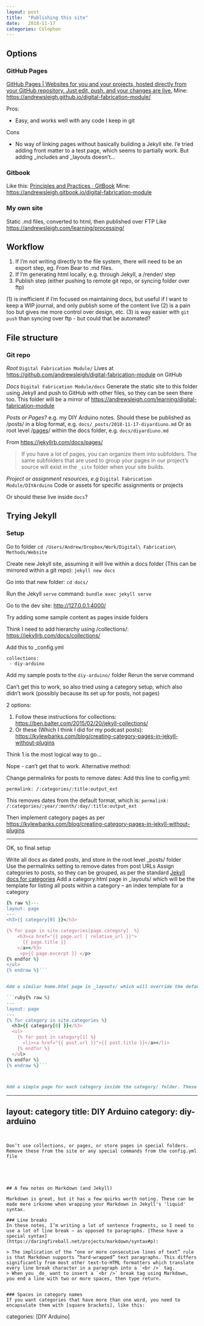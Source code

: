 ```yaml
---
layout: post
title:  "Publishing this site"
date:   2018-11-17
categories: Colophon
---
```



## Options
### GitHub Pages
[GitHub Pages | Websites for you and your projects, hosted directly from your GitHub repository. Just edit, push, and your changes are live.](https://pages.github.com)
Mine: https://andrewsleigh.github.io/digital-fabrication-module/

Pros:
* Easy, and works well with any code I keep in git

Cons
* No way of linking pages without basically building a Jekyll site. I’e tried adding front matter to a test page, which seems to partially work. But adding _includes and _layouts doesn’t…

### Gitbook
Like this: [Principles and Practices · GitBook](http://docs.academany.org/FabAcademy-Assessment/_book/principles_and_practices.html)
Mine: https://andrewsleigh.gitbook.io/digital-fabrication-module

### My own site 
Static .md files, converted to html, then published over FTP
Like https://andrewsleigh.com/learning/processing/


## Workflow
1. If I’m not writing directly to the file system, there will need to be an export step, eg. From Bear to .md files.
2. If I’m generating html locally, e.g. through Jekyll, a /render/ step
3. Publish step (either pushing to remote git repo, or syncing folder over ftp)

(1) is inefficient if I’m focused on maintaining docs, but useful if I want to keep a WIP journal, and only publish some of the content live
(2) is a pain too but gives me more control over design, etc.
(3) is way easier with `git push` than syncing over ftp - but could that be automated?



## File structure
### Git repo

*Root*
`Digital Fabrication Module/`
Lives at https://github.com/andrewsleigh/digital-fabrication-module on GitHub

*Docs* 
`Digital Fabrication Module/docs`
Generate the static site to this folder using Jekyll and push to GitHub with other files, so they can be seen there too. This folder will be a mirror of https://andrewsleigh.com/learning/digital-fabrication-module

*Posts or Pages?*
e.g. my DIY Arduino notes. Should these be published as /posts/ in a blog format, e.g. 
`docs/_posts/2018-11-17-diyardiuno.md`
Or as root level /[pages](https://jekyllrb.com/docs/pages/)/ within the docs folder, e.g. 
`docs/diyardiuno.md`

From https://jekyllrb.com/docs/pages/
> If you have a lot of pages, you can organize them into subfolders. The same subfolders that are used to group your pages in our project’s source will exist in the `_site` folder when your site builds.



*Project or assignment resources, e.g*
`Digital Fabrication Module/DIYArduino`
Code or assets for specific assignments or projects

Or should these live inside `docs`?


## Trying Jekyll
### Setup

Go to folder
`cd /Users/Andrew/Dropbox/Work/Digital\ Fabrication\ Methods/Website` 

Create new Jekyll site, assuming it will live within a docs folder (This can be mirrored within a git repo):
`jekyll new docs`

Go into that new folder:
`cd docs/`

Run the Jekyll `serve` command:
`bundle exec jekyll serve`

Go to the dev site:
http://127.0.0.1:4000/

Try adding some sample content as pages inside folders

Think I need to add hierarchy using /collections/: https://jekyllrb.com/docs/collections/

Add this to _config.yml
```
collections:
 - diy-arduino
```

Add my sample posts to the `diy-arduino/` folder
Rerun the serve command

Can’t get this to work, so also tried using a category setup, which also didn’t work (possibly because its set up for posts, not pages)


2 options:
1. Follow these instructions for collections: https://ben.balter.com/2015/02/20/jekyll-collections/
2. Or these (Which I think I did for my podcast posts): https://kylewbanks.com/blog/creating-category-pages-in-jekyll-without-plugins 

Think 1 is the most logical way to go…

Nope - can’t get that to work. Alternative method:

Change permalinks for posts to remove dates:
Add this line to config.yml:

`permalink: /:categories/:title:output_ext`

This removes dates from the default format, which is:
`permalink: /:categories/:year/:month/:day/:title:output_ext`

Then implement category pages as per https://kylewbanks.com/blog/creating-category-pages-in-jekyll-without-plugins 


---

OK, so final setup 

Write all docs as dated posts, and store in the root level _posts/ folder  
Use the permalinks setting to remove dates from post URLs
Assign categories to posts, so they can be grouped, as per the standard [Jekyll docs for categories](https://jekyllrb.com/docs/posts/#categories-and-tags)
Add a category.html page in _layouts/ which will be the template for listing all posts within a category – an index template for a category
```ruby
{% raw %}---
layout: page
---
<h3>{{ category[0] }}</h3>

{% for page in site.categories[page.category]  %}
    <h3><a href="{{ page.url | relative_url }}">
      {{ page.title }}
    </a></h3>
     <p>{{ page.excerpt }} </p>
{% endfor %}
</ul>
{% endraw %}```


Add a similar home.html page in _layouts/ which will override the default homepage template to list all posts by category:

```ruby{% raw %}
---
layout: page
---
{% for category in site.categories %}
  <h3>{{ category[0] }}</h3>
  <ul>
    {% for post in category[1] %}
      <li><a href="{{ post.url }}">{{ post.title }}</a></li>
    {% endfor %}
  </ul>
{% endfor %}
{% endraw %}```



Add a simple page for each category inside the category/ folder. These all have the same format:
```
---
layout: category
title: DIY Arduino
category: diy-arduino
---
```


Don’t use collections, or pages, or store pages in special folders. Remove these from the site or any special commands from the config.yml file





## A few notes on Markdown (and Jekyll)

Markdown is great, but it has a few quirks worth noting. These can be made more irksome when wrapping your Markdown in Jekyll's 'liquid' syntax.

### Line breaks
In these notes, I’m writing a lot of sentence fragments, so I need to use a lot of line break – as opposed to paragraphs. [These have a special syntax](https://daringfireball.net/projects/markdown/syntax#p):

> The implication of the “one or more consecutive lines of text” rule is that Markdown supports “hard-wrapped” text paragraphs. This differs significantly from most other text-to-HTML formatters which translate every line break character in a paragraph into a `<br />` tag.
> When you _do_ want to insert a `<br />` break tag using Markdown, you end a line with two or more spaces, then type return.


### Spaces in category names
If you want categories that have more than one word, you need to encapsulate them with [square brackets], like this:

```
categories: [DIY Arduino]
```

